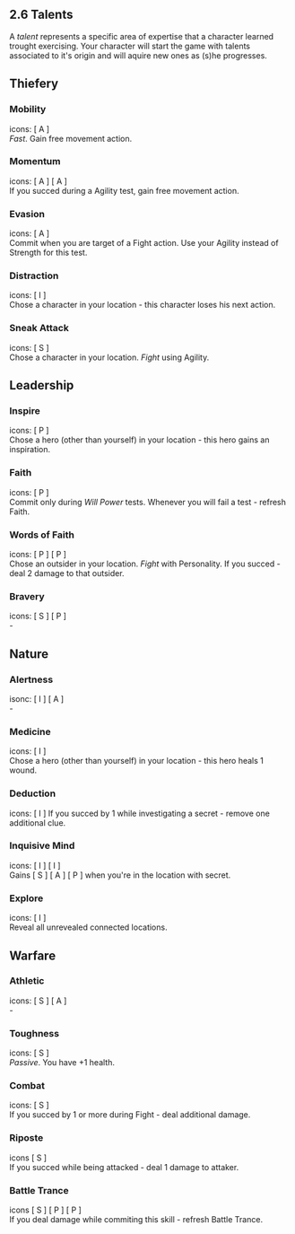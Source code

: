 ## 2.6 Talents
A *talent* represents a specific area of expertise that a character learned trought exercising. Your character will start the game with talents associated to it's origin and will aquire new ones as (s)he progresses.

## **Thiefery**

### **Mobility**
icons: [ A ]  
*Fast*. Gain free movement action.

### **Momentum**
icons: [ A ] [ A ]  
If you succed during a Agility test, gain free movement action.

### **Evasion**
icons: [ A ]  
Commit when you are target of a Fight action. Use your Agility instead of Strength for this test.

### **Distraction**
icons: [ I ]  
Chose a character in your location - this character loses his next action.

### **Sneak Attack**
icons: [ S ]  
Chose a character in your location. *Fight* using Agility.

## **Leadership**

### **Inspire**
icons: [ P ]  
Chose a hero (other than yourself) in your location - this hero gains an inspiration.

### **Faith**
icons: [ P ]  
Commit only during *Will Power* tests. Whenever you will fail a test - refresh Faith.

### **Words of Faith**  
icons: [ P ] [ P ]  
Chose an outsider in your location. *Fight* with Personality.
If you succed - deal 2 damage to that outsider.

### **Bravery**
icons: [ S ] [ P ]  
*-*

## **Nature**

### **Alertness**
isonc: [ I ] [ A ]  
*-*

### **Medicine**
icons: [ I ]  
Chose a hero (other than yourself) in your location - this hero heals 1 wound.

### **Deduction**
icons: [ I ]
If you succed by 1 while investigating a secret - remove one additional clue.

### **Inquisive Mind**
icons: [ I ] [ I ]  
Gains [ S ] [ A ] [ P ] when you're in the location with secret.

### **Explore**
icons: [ I ]  
Reveal all unrevealed connected locations.

## **Warfare**

### **Athletic**
icons: [ S ] [ A ]  
*-*

### **Toughness**
icons: [ S ]  
*Passive*. You have +1 health.

### **Combat**
icons: [ S ]  
If you succed by 1 or more during Fight - deal additional damage.

### **Riposte**
icons [ S ]  
If you succed while being attacked - deal 1 damage to attaker.

### **Battle Trance**
icons [ S ] [ P ] [ P ]  
If you deal damage while commiting this skill - refresh Battle Trance.